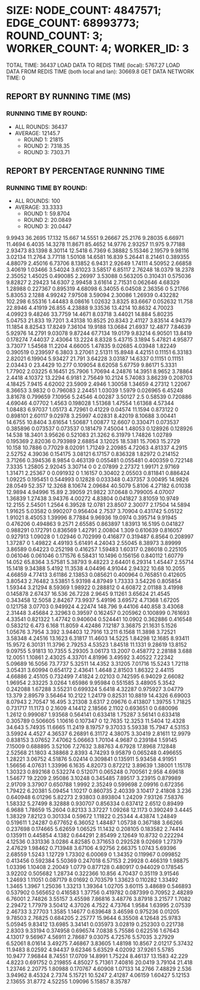 
# SIZE: NODE_COUNT: 4847571; EDGE_COUNT: 68993773; ROUND_COUNT: 3; WORKER_COUNT: 4; WORKER_ID: 3
 TOTAL TIME: 36437
 LOAD DATA TO REDIS TIME (local): 5767.27
 LOAD DATA FROM REDIS TIME (both local and lan): 30669.8
 GET DATA NETWORK TIME: 0

## REPORT BY RUNNING TIME (MS)

 ### RUNNING TIME BY ROUND:

  + ALL ROUNDS: 36437
  + AVERAGE: 12145.7
     + ROUND 1: 21815
     + ROUND 2: 7318.35
     + ROUND 3: 7303.71

## REPORT BY PERCENTAGE RUNNING TIME

 ### RUNNING TIME BY ROUND:

  + ALL ROUNDS: 100
  + AVERAGE: 33.3333
     + ROUND 1: 59.8704
     + ROUND 2: 20.0849
     + ROUND 3: 20.0447

9.9943 36.2695 17.132 15.667 14.5551 9.26667 25.2176 9.28035 6.66971 11.4694 6.4035 14.3278 11.8671 85.4652 14.9776 2.93257 11.975 9.77188 2.93473 83.1398 8.30114 12.5418 6.7369 6.38882 5.15346 2.19579 9.98116 3.02134 11.2764 3.77118 1.50108 14.6581 16.839 5.26441 8.21461 0.389355 4.88079 2.45016 6.73706 8.13852 6.9431 2.92649 1.74111 4.50952 2.66858 3.40619 1.03466 3.54024 3.61023 3.58517 6.85117 2.76248 18.0379 18.2378 2.35052 1.45025 0.490085 2.26997 3.53088 0.563205 0.310431 0.575036 9.82827 2.29423 14.6307 2.99458 3.61614 2.71531 0.062646 4.68329 1.28988 0.227367 0.895319 4.68098 6.34055 6.04508 2.36356 0 5.21766 5.83053 2.1288 4.99242 7.97508 3.59094 2.30086 1.26939 0.432282 102.298 6.55316 1.44483 8.08616 1.02632 3.8325 83.6667 0.052632 11.758 22.8946 4.41919 26.855 4.23888 9.33536 13.4214 10.8632 4.70023 4.09923 9.48246 33.7759 14.4671 8.03718 3.44021 14.884 5.80235 5.04753 21.833 19.7201 3.43138 10.8525 20.8343 2.41127 3.83514 4.94379 11.1854 8.82543 17.8249 7.36104 19.9188 13.0684 21.6937 12.4877 7.84639 5.92976 14.2791 9.03078 9.87244 67.7134 19.0179 9.83214 6.90501 13.8419 0.178274 7.44037 2.43064 13.2224 8.8328 5.43715 3.1894 5.47821 4.95877 3.73077 1.54568 11.2204 4.66005 1.47835 9.02685 4.03948 1.82249 0.390519 0.239597 6.3803 3.27061 2.51311 15.8948 4.42151 0.11151 6.33183 2.82021 6.19904 5.93427 21.791 3.64228 3.03187 14.6337 0.11151 0.11151 2.03443 0 23.4429 10.277 0.109054 8.62058 5.67759 9.86171 5.3331 1.77902 2.03225 6.16451 25.7906 1.70694 4.24876 14.3951 8.9652 3.78864 2.4418 4.10372 13.2294 6.9181 2.75649 10.2124 5.74083 3.86239 0.208703 4.18425 7.9415 4.62002 23.5909 2.4946 1.30058 1.34659 4.27312 1.22067 8.36653 3.9832 0 0.796083 2.24451 1.03039 1.5979 0.026965 6.45248 3.81678 0.799659 7.10956 5.24546 4.00287 3.50127 2.5 0.58539 0.720886 4.69046 4.07702 1.4563 0.198028 1.51368 1.47554 1.61368 4.57344 1.08483 6.97037 1.05173 4.72961 0.41229 0.04574 11.1594 0.873122 0 0.898101 2.60117 9.02978 3.25997 4.02831 8.42019 8.10688 3.00441 14.6755 10.8404 3.61654 1.50687 1.00877 12.6607 0.330471 0.073537 0.385896 0.073537 0.073537 0.181479 7.45004 1.48053 0.128926 0.128926 14.538 18.3401 3.95626 0.521083 21.3262 6.31979 1.74826 1.02789 0.195369 2.82036 0.793989 2.68854 3.12025 18.5381 15.7063 15.2729 10.158 10.7886 0.77029 8.02091 1.71249 2.20985 4.72063 4.81337 4.2915 2.52752 4.39036 0.154175 3.08121 6.17157 0.836328 1.82972 0.214152 3.71266 0.394536 8.9854 0.463139 0.055481 0.055481 0.400359 0.722148 7.3335 1.25805 2.92045 3.30714 0 0 2.07899 2.27372 1.99171 2.97169 1.31471 2.25367 0 0.091932 0 1.16157 0.30402 2.05503 0.811841 0.886424 1.09225 0.195451 0.544993 0.12828 0.033348 0.437357 3.00495 14.9826 28.0549 52.357 12.3268 8.10674 2.09684 40.5079 5.8106 4.27182 6.01038 12.9894 4.94996 15.89 2.39059 21.9822 37.0648 0.799005 4.07007 1.36839 1.27438 3.94376 4.00272 4.83804 0.041827 3.81059 10.9749 12.2155 2.54501 1.2564 6.39528 12.0781 23.8507 2.30077 2.17504 14.5894 1.91625 5.03582 0.990207 0.956404 2.7537 3.70904 0.431742 5.05122 1.91021 8.45053 1.39996 8.77884 9.96936 19.0974 0.395714 9.91945 0.476206 0.494863 9.2571 2.65585 0.863897 1.83913 16.5195 0.041827 0.988291 0.172791 0.836569 1.42791 2.00804 1.309 0.610639 0.816057 0.927913 1.09028 0 1.02946 0.702999 0.416877 0.319487 6.8564 0.208997 1.37287 0 1.49822 4.49193 5.61491 4.24043 2.55045 8.38973 3.89999 3.86589 0.64223 0.252198 0.416257 1.59483 1.60317 0.286018 0.225105 0.061046 0.061046 0.171576 6.58431 10.1496 0.156156 0.840112 1.60779 14.052 65.8364 3.57581 5.38793 9.48223 2.64401 6.29314 1.45447 2.55714 15.1418 9.34388 5.4192 11.3538 4.04496 4.91044 2.94322 10.68 10.2055 4.66859 4.77413 3.61186 2.13853 0.085621 0.400964 0.765851 0.412605 3.80543 2.76482 3.53851 5.93198 4.87949 1.73333 3.54226 0.805854 1.59344 3.21294 8.59369 1.98922 0.288812 0 4.60872 2.01188 3.41998 0.145878 2.67437 16.536 26.7228 2.9645 9.11261 3.65624 21.4545 0.343458 12.5058 2.84267 73.9937 5.49196 3.69572 4.71368 1.67205 0.121758 3.07703 0.949924 4.22474 148.796 9.44106 440.858 3.43068 2.31448 3.45684 2.32963 0.39597 0.162457 0.205962 0.100899 0.761693 4.33541 0.821322 1.47742 0.940604 0.524441 10.0902 0.362886 0.416548 0.583212 6.473 6.168 11.8059 4.42486 7.12187 3.36875 21.1631 5.1526 1.05676 3.7954 3.392 3.94403 12.7916 13.211 6.1568 11.3898 3.72521 3.58348 4.24516 13.1623 6.31817 11.4603 14.5225 1.84298 12.1685 8.93411 15.9572 6.30131 11.3796 2.79253 4.53523 1.84518 11.1331 9.28619 13.8152 9.09755 5.91813 10.7355 5.29305 3.06173 13.2007 0.458772 2.28188 3.688 12.0051 1.10861 2.43025 4.33701 4.81996 3.49592 3.40522 7.22342 5.09689 16.5056 73.7737 5.32511 14.4352 3.31205 7.01716 15.5243 1.72118 3.05431 3.60994 0.654172 2.43641 1.4648 2.81503 1.86322 2.44115 4.66886 2.45105 0.732499 7.41824 2.02103 0.742595 6.94029 2.66082 1.96954 2.33225 3.0264 1.65986 9.95984 0.551585 3.48905 5.3542 0.242088 1.67288 3.55231 0.699324 5.6418 4.32287 0.975927 3.04779 13.379 2.89579 3.56464 10.2122 1.24179 0.82531 10.8819 14.4326 6.69003 8.07943 2.70547 16.495 3.21308 3.6317 2.09676 0.413807 1.39755 1.71825 0.731717 11.1173 0 2.1609 4.14412 2.18566 2.1102 0.693651 0 0.680096 1.2612 0.999087 1.93568 0.564141 0.633418 1.75287 3.56141 0.633418 0.305789 0.506605 1.10616 0.107347 0 12.7635 12.3253 11.5404 12.4328 34.643 5.74935 11.6665 11.2419 8.19757 9.37033 5.59338 15.7947 4.53153 3.59924 4.4527 4.36537 6.26891 6.31172 4.38075 3.30419 2.81611 12.9979 0.838153 3.07652 7.47062 5.06663 1.70104 4.9687 0.239184 1.59145 7.15009 0.688895 3.52106 7.27632 3.88763 4.67928 17.8968 7.12848 2.52568 21.1803 4.38868 2.8393 4.74293 9.95879 0.065248 0.496655 1.28221 3.06752 4.51876 5.02414 0.309841 0.135911 5.93458 4.91951 1.56656 4.07631 1.33996 6.1635 4.82073 0.872212 3.89639 1.38001 1.15178 1.30323 0.892168 0.532274 0.512071 0.065248 0.700561 2.958 4.69618 1.54677 19.2209 2.95086 3.10248 0.345485 7.89517 3.23915 0.879989 2.91709 3.37907 0.650788 1.9992 2.35249 0.599698 2.09916 0.672356 1.79422 6.20381 5.09454 1.10217 0.860735 2.40339 3.10417 2.41808 3.236 0.640948 6.01296 5.82273 2.93803 0.893804 1.24209 7.93126 7.58376 1.58332 5.27499 8.32888 0.930707 0.856334 0.637412 2.6512 0.89499 6.9688 1.78659 15.2604 0.82133 3.37227 1.09268 12.1173 0.390249 3.4445 1.38329 7.82123 0.301334 0.59672 1.11822 0.25344 4.43874 1.24849 0.519611 1.24287 0.677652 6.36052 1.48487 1.05738 0.367188 3.66266 0.237698 0.174665 5.62659 1.06525 11.1432 0.208105 0.183582 2.74414 0.135911 0.445854 4.1382 0.644291 2.85499 2.12649 10.8732 0.222294 4.12536 0.331336 3.0286 4.82585 0.371653 0.292528 9.02669 1.27379 2.47629 1.98462 0.713948 3.67106 4.92756 2.66375 1.0743 5.69396 2.68559 1.5243 1.12729 1.73302 6.00069 0 1.34352 0.119967 0.099852 0.413456 0.592384 5.50369 0.247018 6.57153 2.29928 0.466319 1.98875 1.03396 1.10408 2.20049 1.0779 0.877128 0.480917 0.944029 0.178545 3.92202 0.505682 1.28734 0.322366 10.856 4.70437 0.35119 3.91546 1.24693 1.11051 0.087179 8.01692 0.703579 1.33623 0.110282 1.33492 1.3465 1.3967 1.25036 1.33213 1.39364 1.02705 3.60115 3.48689 0.546893 0.537902 0.565652 0.416583 1.37756 0.419782 0.087399 0.70952 2.48289 6.76001 2.74826 3.55157 3.45598 7.86816 3.48776 3.87918 3.21577 1.7082 2.29472 1.77979 3.50412 4.37026 4.7522 4.73764 1.9584 1.63995 2.07539 2.46733 3.27703 1.3585 1.14677 0.639648 3.46598 0.975236 0.01205 9.78503 2.76825 0.684205 2.25777 15.9644 6.35508 4.12648 25.9783 5.05945 9.83412 13.6985 3.34141 0.035973 3.02819 0.252303 0.221738 2.8303 9.33194 0.374958 0.696574 7.0838 5.75586 0.622516 1.67643 4.13017 9.56967 4.56911 2.78687 9.03075 4.72576 5.57035 3.27929 6.52061 8.01614 3.49275 7.46867 3.83605 1.48198 10.8567 2.01217 5.37432 11.9483 8.02592 4.94437 9.62346 5.63529 4.02092 37.9261 5.5785 10.9477 7.96844 8.74551 17.0709 14.8991 1.75224 8.46137 13.1583 42.229 4.8223 0.691752 0.219855 4.85027 5.71361 7.40816 20.0419 3.79104 21.418 1.23746 2.20775 1.80988 0.170767 4.60908 1.07133 14.2766 7.48829 2.536 3.94962 8.45324 2.7374 5.15721 10.5247 2.41287 4.06159 1.60427 5.12153 2.13655 31.8772 4.52255 1.09096 5.15857 8.35787 